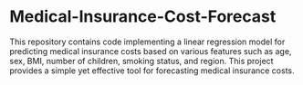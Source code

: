 # Medical-Insurance-Cost-Forecast
This repository contains code implementing a linear regression model for predicting medical insurance costs based on various features such as age, sex, BMI, number of children, smoking status, and region. This project provides a simple yet effective tool for forecasting medical insurance costs.
